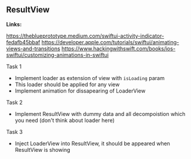 ## ResultView

**Links:**

https://theblueprototype.medium.com/swiftui-activity-indicator-fedafb45bbaf
https://developer.apple.com/tutorials/swiftui/animating-views-and-transitions
https://www.hackingwithswift.com/books/ios-swiftui/customizing-animations-in-swiftui

Task 1
- Implement loader as extension of view with `isLoading` param
- This loader should be applied for any view
- Implement animation for dissapearing of LoaderView

Task 2
- Implement ResultView with dummy data and all decompoistion which you need (don't think about loader here)

Task 3
- Inject LoaderView into ResultView, it should be appeared when ResultView is showing

